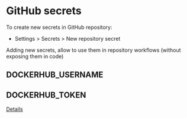 # GitHub secrets

To create new secrets in GitHub repository:

- Settings > Secrets > New repository secret

Adding new secrets, allow to use them in repository workflows (without exposing them in code)

## DOCKERHUB_USERNAME

## DOCKERHUB_TOKEN

[Details](../dockerhub-token-generation/dockerhub-token-generation.md)